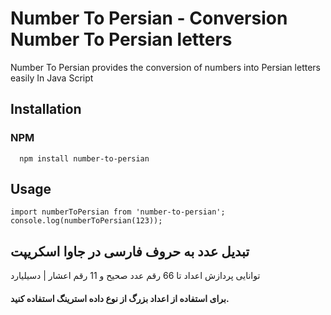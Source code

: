 # Number To Persian - Conversion Number To Persian letters

Number To Persian provides the conversion of numbers into Persian letters easily In Java Script



## Installation

### NPM

```
  npm install number-to-persian
```



## Usage 

```
import numberToPersian from 'number-to-persian';
console.log(numberToPersian(123));
```





## تبدیل عدد به حروف فارسی در جاوا اسکریپت

توانایی پردازش اعداد تا 66 رقم عدد صحیح و 11 رقم اعشار | دسیلیارد

#### برای استفاده از اعداد بزرگ از نوع داده استرینگ استفاده کنید.

